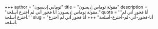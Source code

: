 +++
author = "توماس إديسون"
title = "مقولة توماس إديسون"
description = "مقولة توماس إديسون: أنا فخور أني لم أخترع أسلحة."
quote = '''أنا فخور أني لم أخترع أسلحة.'''
slug = "أنا-فخور-أني-لم-أخترع-أسلحة"
+++
أنا فخور أني لم أخترع أسلحة.
